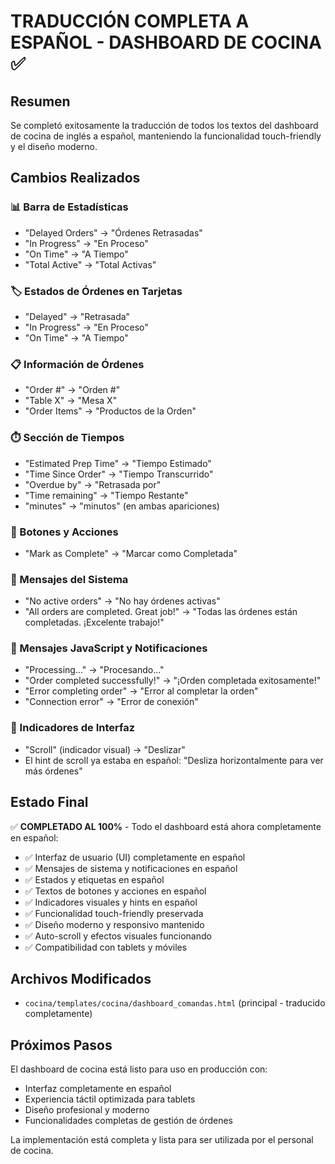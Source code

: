 # TRADUCCIÓN COMPLETA A ESPAÑOL - DASHBOARD DE COCINA ✅

## Resumen
Se completó exitosamente la traducción de todos los textos del dashboard de cocina de inglés a español, manteniendo la funcionalidad touch-friendly y el diseño moderno.

## Cambios Realizados

### 📊 Barra de Estadísticas
- "Delayed Orders" → "Órdenes Retrasadas"
- "In Progress" → "En Proceso"
- "On Time" → "A Tiempo"
- "Total Active" → "Total Activas"

### 🏷️ Estados de Órdenes en Tarjetas
- "Delayed" → "Retrasada"
- "In Progress" → "En Proceso"
- "On Time" → "A Tiempo"

### 📋 Información de Órdenes
- "Order #" → "Orden #"
- "Table X" → "Mesa X"
- "Order Items" → "Productos de la Orden"

### ⏱️ Sección de Tiempos
- "Estimated Prep Time" → "Tiempo Estimado"
- "Time Since Order" → "Tiempo Transcurrido"
- "Overdue by" → "Retrasada por"
- "Time remaining" → "Tiempo Restante"
- "minutes" → "minutos" (en ambas apariciones)

### 🎯 Botones y Acciones
- "Mark as Complete" → "Marcar como Completada"

### 💬 Mensajes del Sistema
- "No active orders" → "No hay órdenes activas"
- "All orders are completed. Great job!" → "Todas las órdenes están completadas. ¡Excelente trabajo!"

### 🔄 Mensajes JavaScript y Notificaciones
- "Processing..." → "Procesando..."
- "Order completed successfully!" → "¡Orden completada exitosamente!"
- "Error completing order" → "Error al completar la orden"
- "Connection error" → "Error de conexión"

### 📱 Indicadores de Interfaz
- "Scroll" (indicador visual) → "Deslizar"
- El hint de scroll ya estaba en español: "Desliza horizontalmente para ver más órdenes"

## Estado Final
✅ **COMPLETADO AL 100%** - Todo el dashboard está ahora completamente en español:

- ✅ Interfaz de usuario (UI) completamente en español
- ✅ Mensajes de sistema y notificaciones en español
- ✅ Estados y etiquetas en español
- ✅ Textos de botones y acciones en español
- ✅ Indicadores visuales y hints en español
- ✅ Funcionalidad touch-friendly preservada
- ✅ Diseño moderno y responsivo mantenido
- ✅ Auto-scroll y efectos visuales funcionando
- ✅ Compatibilidad con tablets y móviles

## Archivos Modificados
- `cocina/templates/cocina/dashboard_comandas.html` (principal - traducido completamente)

## Próximos Pasos
El dashboard de cocina está listo para uso en producción con:
- Interfaz completamente en español
- Experiencia táctil optimizada para tablets
- Diseño profesional y moderno
- Funcionalidades completas de gestión de órdenes

La implementación está completa y lista para ser utilizada por el personal de cocina.
